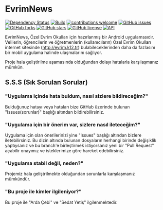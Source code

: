 # EvrimNews 
[![Dependency Status](https://david-dm.org/ozelevrim/evrimnews.svg)](https://david-dm.org/ozelevrim/evrimnews.svg) [![Build](https://api.travis-ci.org/ozelevrim/EvrimNews.svg?branch=master)](https://api.travis-ci.org/ozelevrim/EvrimNews.svg?branch=master) [![contributions welcome](https://img.shields.io/badge/contributions-welcome-brightgreen.svg?style=flat)](https://github.com/ozelevrim/EvrimNews/issues) [![GitHub issues](https://img.shields.io/github/issues/HITGIF/TextFieldBoxes.svg)](https://github.com/HITGIF/TextFieldBoxes/issues)
[![GitHub forks](https://img.shields.io/github/forks/HITGIF/TextFieldBoxes.svg)](https://github.com/HITGIF/TextFieldBoxes/network)
[![GitHub stars](https://img.shields.io/github/stars/HITGIF/TextFieldBoxes.svg)](https://github.com/HITGIF/TextFieldBoxes/stargazers)
[![GitHub license](https://img.shields.io/badge/license-Apache%202-blue.svg)](https://raw.githubusercontent.com/HITGIF/TextFieldBoxes/master/LICENSE)
[![API](https://img.shields.io/badge/API-21%2B-brightgreen.svg?style=flat)](https://android-arsenal.com/api?level=21)


EvrimNews, Özel Evrim Okulları için hazırlanmış bir Android uygulamasıdır. Velilerin, öğrencilerin ve öğretmenlerin (kullanıcıların) Özel Evrim Okulları internet sitesinde (http://evrim.k12.tr) bulabileceklerinden daha da fazlasını bir mobil uygulama halinde ulaşmalarını sağlıyor.

Proje hala geliştirilme aşamasında olduğundan dolayı hatalarla karşılaşmanız mümkün. 

## S.S.S (Sık Sorulan Sorular)

### "Uygulama içinde hata buldum, nasıl sizlere bildireceğim?"
Bulduğunuz hatayı veya hataları bize GitHub üzerinde bulunan "Issues(sorunlar)" başlığı altından bildirebilirsiniz.

### "Uygulama için bir önerim var, sizlere nasıl ileteceğim?"
Uygulama için olan önerilerinizi yine "Issues" başlığı altından bizlere iletebilirsiniz. Bu dizin altında bulunan dosyaların herhangi birinde değişiklik yaptıysanız ve bu branch'e birleştirmek istiyorsanız yeni bir "Pull Request" açabilir onayımız ve isteklerimize göre hareket edebilirsiniz.

### "Uygulama stabil değil, neden?"
Projemiz hala geliştrilmekte olduğundan sorunlarla karşılaşmanız mümkündür.

### "Bu proje ile kimler ilgileniyor?"
Bu proje ile "Arda Çebi" ve "Sedat Yetiş" ilgilenmektedir.
